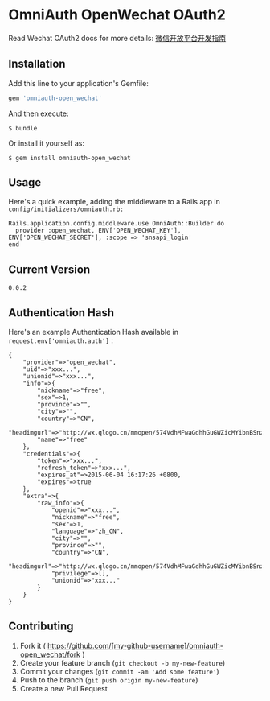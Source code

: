 # OmniAuth OpenWechat OAuth2

Read Wechat OAuth2 docs for more details: [微信开放平台开发指南](https://open.weixin.qq.com/cgi-bin/showdocument?action=dir_list&t=resource/res_list&verify=1&lang=zh_CN)

## Installation

Add this line to your application's Gemfile:

```ruby
gem 'omniauth-open_wechat'
```

And then execute:

    $ bundle

Or install it yourself as:

    $ gem install omniauth-open_wechat

## Usage

Here's a quick example, adding the middleware to a Rails app in
`config/initializers/omniauth.rb:`

```
Rails.application.config.middleware.use OmniAuth::Builder do
  provider :open_wechat, ENV['OPEN_WECHAT_KEY'], ENV['OPEN_WECHAT_SECRET'], :scope => 'snsapi_login'
end
```

## Current Version

`0.0.2`

## Authentication Hash

Here's an example Authentication Hash available in `request.env['omniauth.auth']` :

```
{
	"provider"=>"open_wechat", 
	"uid"=>"xxx...", 
	"unionid"=>"xxx...",
	"info"=>{
		"nickname"=>"free", 
		"sex"=>1, 
		"province"=>"", 
		"city"=>"", 
		"country"=>"CN", 
		"headimgurl"=>"http://wx.qlogo.cn/mmopen/574VdhMFwaGdhhGuGWZicMYibnBSnzYSU8S6c3mJrqneYpm1YmGkBjHX5T9xj4TdeRWfHPmXORTqIt7F0G2y4TJA/0", 
		"name"=>"free"
	}, 
	"credentials"=>{
		"token"=>"xxx...", 
		"refresh_token"=>"xxx...", 
		"expires_at"=>2015-06-04 16:17:26 +0800, 
		"expires"=>true
	}, 
	"extra"=>{
		"raw_info"=>{
			"openid"=>"xxx...", 
			"nickname"=>"free", 
			"sex"=>1, 
			"language"=>"zh_CN", 
			"city"=>"", 
			"province"=>"", 
			"country"=>"CN", 
			"headimgurl"=>"http://wx.qlogo.cn/mmopen/574VdhMFwaGdhhGuGWZicMYibnBSnzYSU8S6c3mJrqneYpm1YmGkBjHX5T9xj4TdeRWfHPmXORTqIt7F0G2y4TJA/0", 
			"privilege"=>[], 
			"unionid"=>"xxx..."
		}
	}
}
```

## Contributing

1. Fork it ( https://github.com/[my-github-username]/omniauth-open_wechat/fork )
2. Create your feature branch (`git checkout -b my-new-feature`)
3. Commit your changes (`git commit -am 'Add some feature'`)
4. Push to the branch (`git push origin my-new-feature`)
5. Create a new Pull Request
